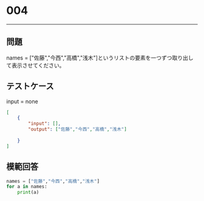 # 004

---
## 問題

names = ["佐藤","今西","高橋","浅木"]というリストの要素を一つずつ取り出して表示させてください。

## テストケース
input = none
```json
[
	{
		"input": [],
		"output": ["佐藤","今西","高橋","浅木"]
		　　　　　　
  	}
]
```

## 模範回答
```python
names = ["佐藤","今西","高橋","浅木"]
for a in names:
	print(a)
```